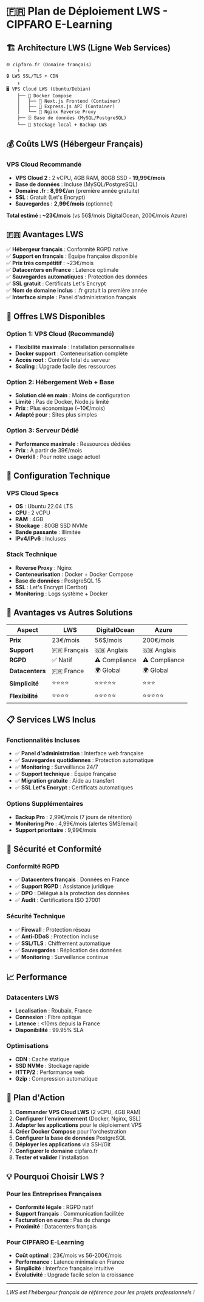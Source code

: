 # 🇫🇷 Plan de Déploiement LWS - CIPFARO E-Learning

## 🏗️ Architecture LWS (Ligne Web Services)

```
🌐 cipfaro.fr (Domaine français)
    ↓
🔒 LWS SSL/TLS + CDN
    ↓
🖥️ VPS Cloud LWS (Ubuntu/Debian)
    ├── 🐳 Docker Compose
    │   ├── 📱 Next.js Frontend (Container)
    │   ├── 📡 Express.js API (Container)
    │   └── 🔄 Nginx Reverse Proxy
    ├── 🗄️ Base de données (MySQL/PostgreSQL)
    └── 💾 Stockage local + Backup LWS
```

## 💰 Coûts LWS (Hébergeur Français)

### VPS Cloud Recommandé
- **VPS Cloud 2** : 2 vCPU, 4GB RAM, 80GB SSD - **19,99€/mois**
- **Base de données** : Incluse (MySQL/PostgreSQL)
- **Domaine .fr** : **8,99€/an** (première année gratuite)
- **SSL** : Gratuit (Let's Encrypt)
- **Sauvegardes** : **2,99€/mois** (optionnel)

**Total estimé : ~23€/mois** (vs 56$/mois DigitalOcean, 200€/mois Azure)

## 🇫🇷 Avantages LWS

✅ **Hébergeur français** : Conformité RGPD native  
✅ **Support en français** : Équipe française disponible  
✅ **Prix très compétitif** : ~23€/mois  
✅ **Datacenters en France** : Latence optimale  
✅ **Sauvegardes automatiques** : Protection des données  
✅ **SSL gratuit** : Certificats Let's Encrypt  
✅ **Nom de domaine inclus** : .fr gratuit la première année  
✅ **Interface simple** : Panel d'administration français  

## 🎯 Offres LWS Disponibles

### Option 1: VPS Cloud (Recommandé)
- **Flexibilité maximale** : Installation personnalisée
- **Docker support** : Conteneurisation complète
- **Accès root** : Contrôle total du serveur
- **Scaling** : Upgrade facile des ressources

### Option 2: Hébergement Web + Base
- **Solution clé en main** : Moins de configuration
- **Limité** : Pas de Docker, Node.js limité
- **Prix** : Plus économique (~10€/mois)
- **Adapté pour** : Sites plus simples

### Option 3: Serveur Dédié
- **Performance maximale** : Ressources dédiées
- **Prix** : À partir de 39€/mois
- **Overkill** : Pour notre usage actuel

## 🔧 Configuration Technique

### VPS Cloud Specs
- **OS** : Ubuntu 22.04 LTS
- **CPU** : 2 vCPU
- **RAM** : 4GB
- **Stockage** : 80GB SSD NVMe
- **Bande passante** : Illimitée
- **IPv4/IPv6** : Incluses

### Stack Technique
- **Reverse Proxy** : Nginx
- **Conteneurisation** : Docker + Docker Compose
- **Base de données** : PostgreSQL 15
- **SSL** : Let's Encrypt (Certbot)
- **Monitoring** : Logs système + Docker

## 🚀 Avantages vs Autres Solutions

| Aspect | LWS | DigitalOcean | Azure |
|--------|-----|-------------|-------|
| **Prix** | 23€/mois | 56$/mois | 200€/mois |
| **Support** | 🇫🇷 Français | 🇬🇧 Anglais | 🇬🇧 Anglais |
| **RGPD** | ✅ Natif | ⚠️ Compliance | ⚠️ Compliance |
| **Datacenters** | 🇫🇷 France | 🌍 Global | 🌍 Global |
| **Simplicité** | ⭐⭐⭐⭐ | ⭐⭐⭐⭐⭐ | ⭐⭐⭐ |
| **Flexibilité** | ⭐⭐⭐⭐ | ⭐⭐⭐⭐⭐ | ⭐⭐⭐⭐⭐ |

## 📋 Services LWS Inclus

### Fonctionnalités Incluses
- ✅ **Panel d'administration** : Interface web française
- ✅ **Sauvegardes quotidiennes** : Protection automatique
- ✅ **Monitoring** : Surveillance 24/7
- ✅ **Support technique** : Équipe française
- ✅ **Migration gratuite** : Aide au transfert
- ✅ **SSL Let's Encrypt** : Certificats automatiques

### Options Supplémentaires
- **Backup Pro** : 2,99€/mois (7 jours de rétention)
- **Monitoring Pro** : 4,99€/mois (alertes SMS/email)
- **Support prioritaire** : 9,99€/mois

## 🔐 Sécurité et Conformité

### Conformité RGPD
- ✅ **Datacenters français** : Données en France
- ✅ **Support RGPD** : Assistance juridique
- ✅ **DPO** : Délégué à la protection des données
- ✅ **Audit** : Certifications ISO 27001

### Sécurité Technique
- ✅ **Firewall** : Protection réseau
- ✅ **Anti-DDoS** : Protection incluse
- ✅ **SSL/TLS** : Chiffrement automatique
- ✅ **Sauvegardes** : Réplication des données
- ✅ **Monitoring** : Surveillance continue

## 📈 Performance

### Datacenters LWS
- **Localisation** : Roubaix, France
- **Connexion** : Fibre optique
- **Latence** : <10ms depuis la France
- **Disponibilité** : 99.95% SLA

### Optimisations
- **CDN** : Cache statique
- **SSD NVMe** : Stockage rapide
- **HTTP/2** : Performance web
- **Gzip** : Compression automatique

## 🎯 Plan d'Action

1. **Commander VPS Cloud LWS** (2 vCPU, 4GB RAM)
2. **Configurer l'environnement** (Docker, Nginx, SSL)
3. **Adapter les applications** pour le déploiement VPS
4. **Créer Docker Compose** pour l'orchestration
5. **Configurer la base de données** PostgreSQL
6. **Déployer les applications** via SSH/Git
7. **Configurer le domaine** cipfaro.fr
8. **Tester et valider** l'installation

## 💡 Pourquoi Choisir LWS ?

### Pour les Entreprises Françaises
- **Conformité légale** : RGPD natif
- **Support français** : Communication facilitée
- **Facturation en euros** : Pas de change
- **Proximité** : Datacenters français

### Pour CIPFARO E-Learning
- **Coût optimal** : 23€/mois vs 56-200€/mois
- **Performance** : Latence minimale en France
- **Simplicité** : Interface française intuitive
- **Évolutivité** : Upgrade facile selon la croissance

---

*LWS est l'hébergeur français de référence pour les projets professionnels !*